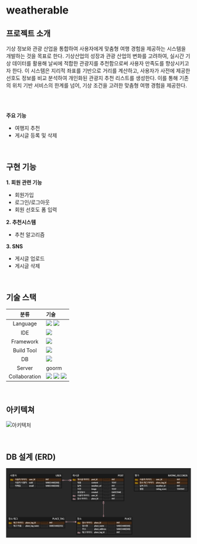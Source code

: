 # weatherable

## **프로젝트 소개**
  기상 정보와 관광 산업을 통합하여 사용자에게 맞춤형 여행 경험을 제공하는 시스템을 개발하는 것을 목표로 한다. 기상산업의 성장과 관광 산업의 변화를 고려하여, 실시간 기상 데이터를 활용해 날씨에 적합한 관광지를 추천함으로써 사용자 만족도를 향상시키고자 한다. 이 시스템은 지리적 좌표를 기반으로 거리를 계산하고, 사용자가 사전에 제공한 선호도 정보를 비교 분석하여 개인화된 관광지 추천 리스트를 생성한다. 이를 통해 기존의 위치 기반 서비스의 한계를 넘어, 기상 조건을 고려한 맞춤형 여행 경험을 제공한다.
  
<br>
<br>

**주요 기능**
- 여행지 추천
- 게시글 등록 및 삭제
  
<br>

## 구현 기능

**1. 회원 관련 기능**
  - 회원가입
  - 로그인/로그아웃
  - 회원 선호도 폼 입력

**2. 추천시스템**
   - 추천 알고리즘

**3. SNS**
   - 게시글 업로드
   - 게시글 삭제
<br>


## 기술 스택
|분류|기술|
| :-: |:- |
|Language| <img src="https://img.shields.io/badge/Kotlin-7F52FF?style=for-the-badge&logo=Kotlin&logoColor=white"> <img src="https://img.shields.io/badge/python-3776AB?style=for-the-badge&logo=python&logoColor=white"> |
|IDE| <img src="https://img.shields.io/badge/androidstudio-3DDC84?style=for-the-badge&logo=androidstudio&logoColor=white"> |
|Framework|<img src="https://img.shields.io/badge/flask-000000?style=for-the-badge&logo=flask&logoColor=white"> 
|Build Tool| <img src="https://img.shields.io/badge/apachemaven-C71A36?style=for-the-badge&logo=apachemaven&logoColor=white"> |
|DB| <img src="https://img.shields.io/badge/mysql-4479A1?style=for-the-badge&logo=mysql&logoColor=white"> |
|Server| goorm |
|Collaboration| <img src="https://img.shields.io/badge/trello-0052CC?style=for-the-badge&logo=confluence&logoColor=white"> <img src="https://img.shields.io/badge/github-181717?style=for-the-badge&logo=github&logoColor=white"> <img src="https://img.shields.io/badge/-googledocs-4285F4?style=for-the-badge&logo=googledocs&logoColor=white"> |

<br>


## **아키텍쳐**
![아키텍처]()


<br>

## **DB 설계 (ERD)**

![WEATHERABLE](https://github.com/seoy316/weatherable/blob/main/img/weatherable_erd.png)
